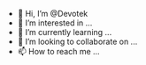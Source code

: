 - 👋 Hi, I’m @Devotek
- 👀 I’m interested in ...
- 🌱 I’m currently learning ...
- 💞️ I’m looking to collaborate on ...
- 📫 How to reach me ...

<!---
Devotek/Devotek is a ✨ special ✨ repository because its `README.md` (this file) appears on your GitHub profile.
You can click the Preview link to take a look at your changes.
--->
